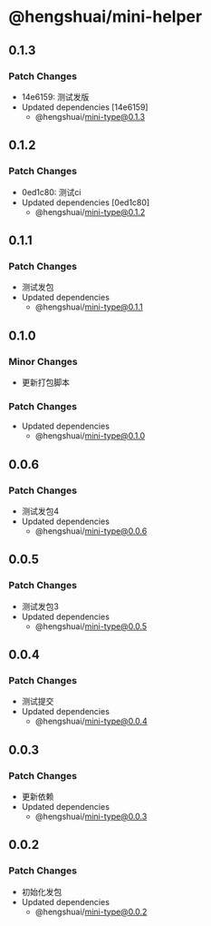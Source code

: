 # @hengshuai/mini-helper

## 0.1.3

### Patch Changes

- 14e6159: 测试发版
- Updated dependencies [14e6159]
  - @hengshuai/mini-type@0.1.3

## 0.1.2

### Patch Changes

- 0ed1c80: 测试ci
- Updated dependencies [0ed1c80]
  - @hengshuai/mini-type@0.1.2

## 0.1.1

### Patch Changes

- 测试发包
- Updated dependencies
  - @hengshuai/mini-type@0.1.1

## 0.1.0

### Minor Changes

- 更新打包脚本

### Patch Changes

- Updated dependencies
  - @hengshuai/mini-type@0.1.0

## 0.0.6

### Patch Changes

- 测试发包4
- Updated dependencies
  - @hengshuai/mini-type@0.0.6

## 0.0.5

### Patch Changes

- 测试发包3
- Updated dependencies
  - @hengshuai/mini-type@0.0.5

## 0.0.4

### Patch Changes

- 测试提交
- Updated dependencies
  - @hengshuai/mini-type@0.0.4

## 0.0.3

### Patch Changes

- 更新依赖
- Updated dependencies
  - @hengshuai/mini-type@0.0.3

## 0.0.2

### Patch Changes

- 初始化发包
- Updated dependencies
  - @hengshuai/mini-type@0.0.2
